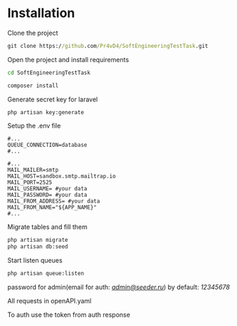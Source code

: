 <h1>Installation</h1>


Clone the project

````cmd
git clone https://github.com/Pr4vD4/SoftEngineeringTestTask.git
````


Open the project and install requirements


````cmd
cd SoftEngineeringTestTask
````

````cmd
composer install
````

Generate secret key for laravel

````cmd
php artisan key:generate
````

Setup the .env file

````dotenv
#...
QUEUE_CONNECTION=database
#...

#...
MAIL_MAILER=smtp
MAIL_HOST=sandbox.smtp.mailtrap.io
MAIL_PORT=2525
MAIL_USERNAME= #your data
MAIL_PASSWORD= #your data
MAIL_FROM_ADDRESS= #your data
MAIL_FROM_NAME="${APP_NAME}"
#...
````

Migrate tables and fill them
````cmd
php artisan migrate
php artisan db:seed
````

Start listen queues
```cmd
php artisan queue:listen
```

password for admin(email for auth: *admin@seeder.ru*) by default: *12345678*

All requests in openAPI.yaml

To auth use the token from auth response
